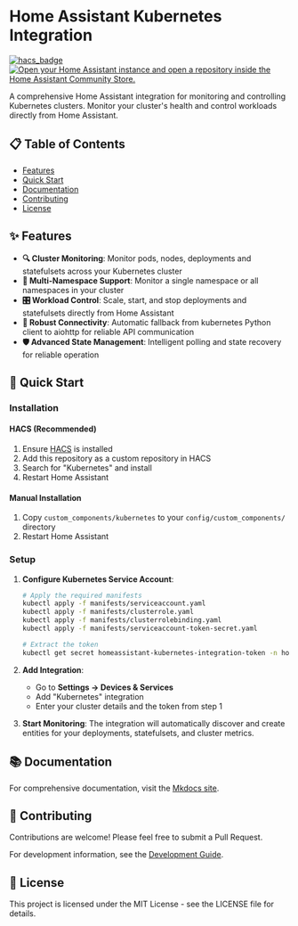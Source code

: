 # Home Assistant Kubernetes Integration

[![hacs_badge](https://img.shields.io/badge/HACS-Custom-orange.svg)](https://github.com/custom-components/hacs)
[![Open your Home Assistant instance and open a repository inside the Home Assistant Community Store.](https://my.home-assistant.io/badges/hacs_repository.svg)](https://my.home-assistant.io/redirect/hacs_repository/?owner=Tibuntu&repository=homeassistant-kubernetes)

A comprehensive Home Assistant integration for monitoring and controlling Kubernetes clusters. Monitor your cluster's health and control workloads directly from Home Assistant.

## 📋 Table of Contents

- [Features](#-features)
- [Quick Start](#-quick-start)
- [Documentation](#-documentation)
- [Contributing](#-contributing)
- [License](#-license)

## ✨ Features

- **🔍 Cluster Monitoring**: Monitor pods, nodes, deployments and statefulsets across your Kubernetes cluster
- **📁 Multi-Namespace Support**: Monitor a single namespace or all namespaces in your cluster
- **🎛️ Workload Control**: Scale, start, and stop deployments and statefulsets directly from Home Assistant
- **🔄 Robust Connectivity**: Automatic fallback from kubernetes Python client to aiohttp for reliable API communication
- **🛡️ Advanced State Management**: Intelligent polling and state recovery for reliable operation

## 🚀 Quick Start

### Installation

#### HACS (Recommended)

1. Ensure [HACS](https://hacs.xyz/) is installed
2. Add this repository as a custom repository in HACS
3. Search for "Kubernetes" and install
4. Restart Home Assistant

#### Manual Installation

1. Copy `custom_components/kubernetes` to your `config/custom_components/` directory
2. Restart Home Assistant

### Setup

1. **Configure Kubernetes Service Account**:

   ```bash
   # Apply the required manifests
   kubectl apply -f manifests/serviceaccount.yaml
   kubectl apply -f manifests/clusterrole.yaml
   kubectl apply -f manifests/clusterrolebinding.yaml
   kubectl apply -f manifests/serviceaccount-token-secret.yaml

   # Extract the token
   kubectl get secret homeassistant-kubernetes-integration-token -n homeassistant -o jsonpath='{.data.token}' | base64 -d
   ```

2. **Add Integration**:
   - Go to **Settings → Devices & Services**
   - Add "Kubernetes" integration
   - Enter your cluster details and the token from step 1

3. **Start Monitoring**: The integration will automatically discover and create entities for your deployments, statefulsets, and cluster metrics.

## 📚 Documentation

For comprehensive documentation, visit the [Mkdocs site](https://tibuntu.github.io/homeassistant-kubernetes/).

## 🤝 Contributing

Contributions are welcome! Please feel free to submit a Pull Request.

For development information, see the [Development Guide](https://tibuntu.github.io/homeassistant-kubernetes/DEVELOPMENT/).

## 📄 License

This project is licensed under the MIT License - see the LICENSE file for details.
